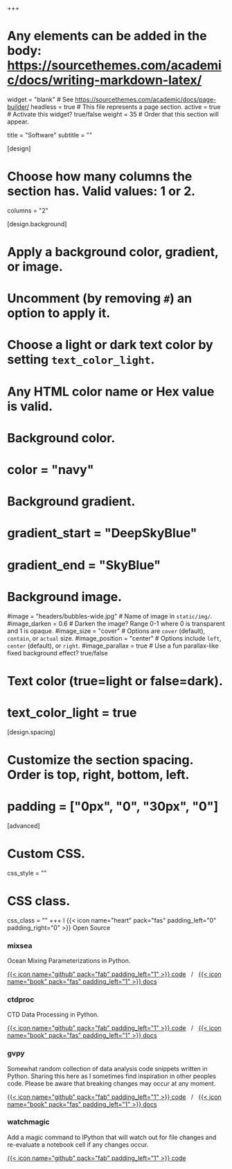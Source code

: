 +++
# Any elements can be added in the body: https://sourcethemes.com/academic/docs/writing-markdown-latex/

widget = "blank"  # See https://sourcethemes.com/academic/docs/page-builder/
headless = true  # This file represents a page section.
active = true  # Activate this widget? true/false
weight = 35  # Order that this section will appear.

title = "Software"
subtitle = ""

[design]
  # Choose how many columns the section has. Valid values: 1 or 2.
  columns = "2"

[design.background]
  # Apply a background color, gradient, or image.
  #   Uncomment (by removing `#`) an option to apply it.
  #   Choose a light or dark text color by setting `text_color_light`.
  #   Any HTML color name or Hex value is valid.

  # Background color.
  # color = "navy"
  
  # Background gradient.
  # gradient_start = "DeepSkyBlue"
  # gradient_end = "SkyBlue"
  
  # Background image.
  #image = "headers/bubbles-wide.jpg"  # Name of image in `static/img/`.
  #image_darken = 0.6  # Darken the image? Range 0-1 where 0 is transparent and 1 is opaque.
  #image_size = "cover"  #  Options are `cover` (default), `contain`, or `actual` size.
  #image_position = "center"  # Options include `left`, `center` (default), or `right`.
  #image_parallax = true  # Use a fun parallax-like fixed background effect? true/false

  # Text color (true=light or false=dark).
  # text_color_light = true

[design.spacing]
  # Customize the section spacing. Order is top, right, bottom, left.
  # padding = ["0px", "0", "30px", "0"]

[advanced]
 # Custom CSS. 
 css_style = ""
 
 # CSS class.
 css_class = ""
+++
I {{< icon name="heart" pack="fas" padding_left="0" padding_right="0" >}} Open Source
### mixsea
Ocean Mixing Parameterizations in Python.

[{{< icon name="github" pack="fab" padding_left="1" >}} code](https://github.com/modscripps/mixsea)
&nbsp; / &nbsp;
[{{< icon name="book" pack="fas" padding_left="1" >}} docs](https://mixsea.readthedocs.io/en/latest/)

### ctdproc
CTD Data Processing in Python. 

[{{< icon name="github" pack="fab" padding_left="1" >}} code](https://github.com/gunnarvoet/ctdproc)
&nbsp; / &nbsp;
[{{< icon name="book" pack="fas" padding_left="1" >}} docs](https://ctdproc.readthedocs.io/en/latest/)

### gvpy
Somewhat random collection of data analysis code snippets written in Python. Sharing this here as I sometimes find inspiration in other peoples code. Please be aware that breaking changes may occur at any moment.

[{{< icon name="github" pack="fab" padding_left="1" >}} code](https://github.com/gunnarvoet/gvpy)
&nbsp; / &nbsp;
[{{< icon name="book" pack="fas" padding_left="1" >}} docs](https://gunnarvoet.github.io/gvpy)

### watchmagic
Add a magic command to IPython that will watch out for file changes and re-evaluate a notebook cell if any changes occur.

[{{< icon name="github" pack="fab" padding_left="1" >}} code](https://github.com/gunnarvoet/watchmagic)
